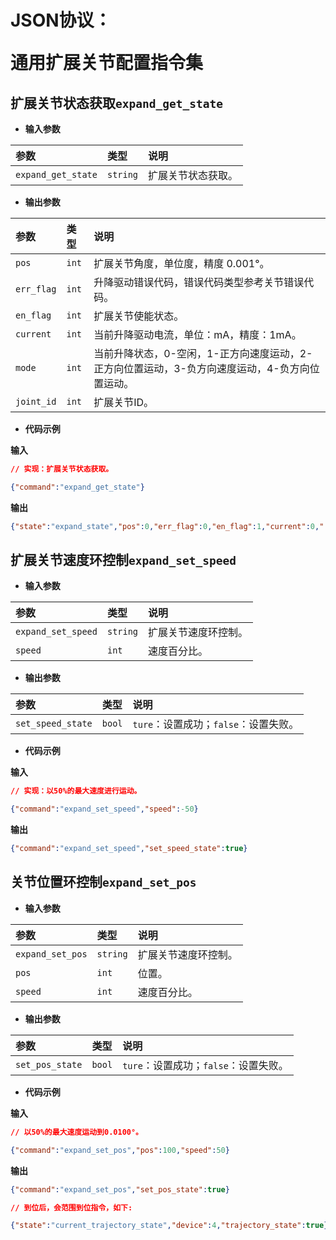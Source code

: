 # <p class="hidden">JSON协议：</p>通用扩展关节配置指令集

## 扩展关节状态获取`expand_get_state`

- **输入参数**

| 参数                    | 类型 | 说明                            |
|:----------------------|:---|:------------------------------|
|`expand_get_state`|   `string`   | 扩展关节状态获取。          |



- **输出参数**

| 参数                | 类型     | 说明      |
|:------------------|:-------|:----------------------------------------|
|`pos`            | `int` |扩展关节角度，单位度，精度 0.001°。 |
|`err_flag`       | `int` |升降驱动错误代码，错误代码类型参考关节错误代码。 |
|`en_flag`       | `int` |扩展关节使能状态。 |
|`current`        | `int` |当前升降驱动电流，单位：mA，精度：1mA。 |
|`mode`           | `int` |当前升降状态，0-空闲，1-正方向速度运动，2-正方向位置运动，3-负方向速度运动，4-负方向位置运动。|
|`joint_id`        | `int` |扩展关节ID。 |

- **代码示例** 

**输入**


```json
// 实现：扩展关节状态获取。
```

```json
{"command":"expand_get_state"}
```

**输出**

```json
{"state":"expand_state","pos":0,"err_flag":0,"en_flag":1,"current":0," mode":0,"joint_id":1}
```


## 扩展关节速度环控制`expand_set_speed`

- **输入参数**

| 参数                    | 类型 | 说明                            |
|:----------------------|:---|:------------------------------|
|`expand_set_speed`|   `string`   | 扩展关节速度环控制。         |
|`speed`|   `int`   | 速度百分比。          |

- **输出参数**

| 参数                | 类型     | 说明      |
|:------------------|:-------|:----------------------------------------|
|`set_speed_state`            | `bool` |`ture`：设置成功；`false`：设置失败。 |

- **代码示例**

**输入**


```json
// 实现：以50%的最大速度进行运动。
```

```json
{"command":"expand_set_speed","speed":-50}
```

**输出**

```json
{"command":"expand_set_speed","set_speed_state":true}
```


## 关节位置环控制`expand_set_pos`

- **输入参数**

| 参数                    | 类型 | 说明                            |
|:----------------------|:---|:------------------------------|
|`expand_set_pos`|   `string`   | 扩展关节速度环控制。          |
|`pos`|   `int`   | 位置。          |
|`speed`|   `int`   | 速度百分比。          |


- **输出参数**

| 参数                | 类型     | 说明      |
|:------------------|:-------|:----------------------------------------|
|`set_pos_state`            | `bool` |`ture`：设置成功；`false`：设置失败。 |

- **代码示例**

**输入**


```json
// 以50%的最大速度运动到0.0100°。
```
```json
{"command":"expand_set_pos","pos":100,"speed":50}
```

**输出**

```json
{"command":"expand_set_pos","set_pos_state":true}
```



```json
// 到位后，会范围到位指令，如下:
```

```json
{"state":"current_trajectory_state","device":4,"trajectory_state":true}
```
